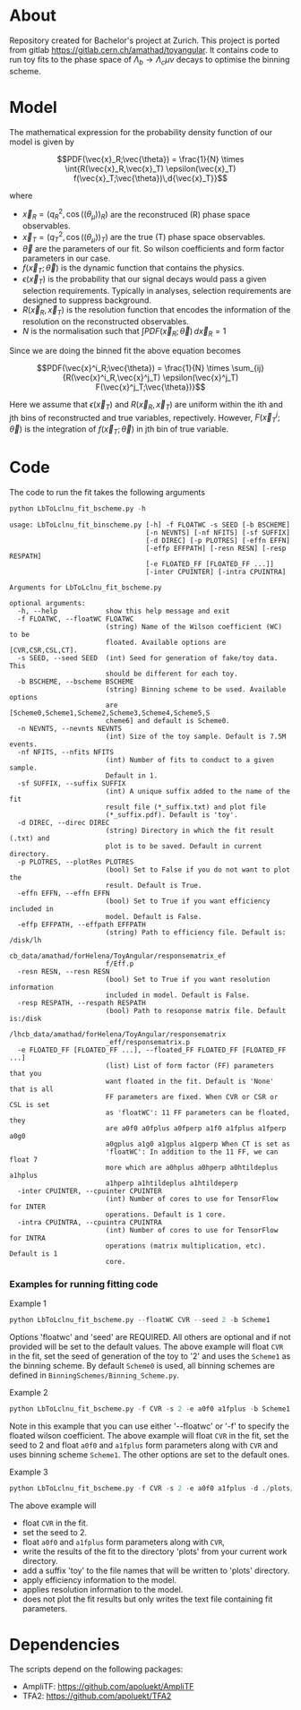 # About

Repository created for Bachelor's project at Zurich. 
This project is ported from gitlab https://gitlab.cern.ch/amathad/toyangular. 
It contains code to run toy fits to the phase space of $`\Lambda_b \rightarrow \Lambda_c \mu \nu`$ decays to optimise the binning scheme.
 
# Model

The mathematical expression for the probability density function of our model is given by 

```math
PDF(\vec{x}_R;\vec{\theta}) = \frac{1}{N} \times \int{R(\vec{x}_R,\vec{x}_T) \epsilon(\vec{x}_T) f(\vec{x}_T;\vec{\theta})\,d{\vec{x}_T}}
```

where

- $`\vec{x}_R = (q_R^2, \cos((\theta_\mu))_R)`$ are the reconstruced (R) phase space observables.
- $`\vec{x}_T = (q_T^2, \cos((\theta_\mu))_T)`$ are the true (T) phase space observables.
- $`\vec{\theta}`$ are the parameters of our fit. So wilson coefficients and form factor parameters in our case.
- $`f(\vec{x}_T;\vec{\theta})`$ is the dynamic function that contains the physics. 
- $`\epsilon(\vec{x}_T)`$ is the probability that our signal decays would pass a given selection requirements. Typically in analyses, selection requirements are designed to suppress background. 
- $`R(\vec{x}_R,\vec{x}_T)`$ is the resolution function that encodes the information of the resolution on the reconstructed observables. 
- $`N`$ is the normalisation such that $`\int{PDF(\vec{x}_R;\vec{\theta})\,d{\vec{x}_R}} = 1`$

Since we are doing the binned fit the above equation becomes

```math
PDF(\vec{x}^i_R;\vec{\theta}) = \frac{1}{N} \times \sum_{ij} {R(\vec{x}^i_R,\vec{x}^j_T) \epsilon(\vec{x}^j_T) F(\vec{x}^j_T;\vec{\theta})}
```

Here we assume that $`\epsilon(\vec{x}_T)`$  and $`R(\vec{x}_R,\vec{x}_T)`$ are uniform within the ith and jth bins of reconstructed and true variables, repectively. However, $`F(\vec{x}^j_T;\vec{\theta})`$ is the integration of $`f(\vec{x}_T;\vec{\theta})`$ in jth bin of true variable. 

# Code 

The code to run the fit takes the following arguments

```python
python LbToLclnu_fit_bscheme.py -h 
```

```
usage: LbToLclnu_fit_binscheme.py [-h] -f FLOATWC -s SEED [-b BSCHEME]
                                  [-n NEVNTS] [-nf NFITS] [-sf SUFFIX]
                                  [-d DIREC] [-p PLOTRES] [-effn EFFN]
                                  [-effp EFFPATH] [-resn RESN] [-resp RESPATH]
                                  [-e FLOATED_FF [FLOATED_FF ...]]
                                  [-inter CPUINTER] [-intra CPUINTRA]

Arguments for LbToLclnu_fit_bscheme.py

optional arguments:
  -h, --help            show this help message and exit
  -f FLOATWC, --floatWC FLOATWC
                        (string) Name of the Wilson coefficient (WC) to be
                        floated. Available options are [CVR,CSR,CSL,CT].
  -s SEED, --seed SEED  (int) Seed for generation of fake/toy data. This
                        should be different for each toy.
  -b BSCHEME, --bscheme BSCHEME
                        (string) Binning scheme to be used. Available options
                        are [Scheme0,Scheme1,Scheme2,Scheme3,Scheme4,Scheme5,S
                        cheme6] and default is Scheme0.
  -n NEVNTS, --nevnts NEVNTS
                        (int) Size of the toy sample. Default is 7.5M events.
  -nf NFITS, --nfits NFITS
                        (int) Number of fits to conduct to a given sample.
                        Default in 1.
  -sf SUFFIX, --suffix SUFFIX
                        (int) A unique suffix added to the name of the fit
                        result file (*_suffix.txt) and plot file
                        (*_suffix.pdf). Default is 'toy'.
  -d DIREC, --direc DIREC
                        (string) Directory in which the fit result (.txt) and
                        plot is to be saved. Default in current directory.
  -p PLOTRES, --plotRes PLOTRES
                        (bool) Set to False if you do not want to plot the
                        result. Default is True.
  -effn EFFN, --effn EFFN
                        (bool) Set to True if you want efficiency included in
                        model. Default is False.
  -effp EFFPATH, --effpath EFFPATH
                        (string) Path to efficiency file. Default is: /disk/lh
                        cb_data/amathad/forHelena/ToyAngular/responsematrix_ef
                        f/Eff.p
  -resn RESN, --resn RESN
                        (bool) Set to True if you want resolution information
                        included in model. Default is False.
  -resp RESPATH, --respath RESPATH
                        (bool) Path to resoponse matrix file. Default is:/disk
                        /lhcb_data/amathad/forHelena/ToyAngular/responsematrix
                        _eff/responsematrix.p
  -e FLOATED_FF [FLOATED_FF ...], --floated_FF FLOATED_FF [FLOATED_FF ...]
                        (list) List of form factor (FF) parameters that you
                        want floated in the fit. Default is 'None' that is all
                        FF parameters are fixed. When CVR or CSR or CSL is set
                        as 'floatWC': 11 FF parameters can be floated, they
                        are a0f0 a0fplus a0fperp a1f0 a1fplus a1fperp a0g0
                        a0gplus a1g0 a1gplus a1gperp When CT is set as
                        'floatWC': In addition to the 11 FF, we can float 7
                        more which are a0hplus a0hperp a0htildeplus a1hplus
                        a1hperp a1htildeplus a1htildeperp
  -inter CPUINTER, --cpuinter CPUINTER
                        (int) Number of cores to use for TensorFlow for INTER
                        operations. Default is 1 core.
  -intra CPUINTRA, --cpuintra CPUINTRA
                        (int) Number of cores to use for TensorFlow for INTRA
                        operations (matrix multiplication, etc). Default is 1
                        core.
```

###  Examples for running fitting code  ###

Example 1

```python
python LbToLclnu_fit_bscheme.py --floatWC CVR --seed 2 -b Scheme1
```

Options 'floatwc' and 'seed' are REQUIRED. All others are optional and if not provided will be set to the default values. 
The above example will float ``CVR`` in the fit, set the seed of generation of the toy to '2' and uses the ``Scheme1`` as the binning scheme. 
By default ``Scheme0`` is used, all binning schemes are defined in ``BinningSchemes/Binning_Scheme.py``.

Example 2

```python
python LbToLclnu_fit_bscheme.py -f CVR -s 2 -e a0f0 a1fplus -b Scheme1
```

Note in this example that you can use either '--floatwc' or '-f' to specify the floated wilson coefficient.
The above example will float ``CVR`` in the fit, set the seed to 2 and float ``a0f0`` and ``a1fplus`` form parameters along with ``CVR`` 
and uses binning scheme ``Scheme1``.
The other options are set to the default ones. 

Example 3 

```python
python LbToLclnu_fit_bscheme.py -f CVR -s 2 -e a0f0 a1fplus -d ./plots/ -sf toy -effn True -resn True -p False
```
The above example will 
- float ``CVR`` in the fit.
- set the seed to 2. 
- float ``a0f0`` and ``a1fplus`` form parameters along with ``CVR``, 
- write the results of the fit to the directory 'plots' from your current work directory. 
- add a suffix 'toy' to the file names that will be written to 'plots' directory.
- apply efficiency information to the model.
- applies resolution information to the model.
- does not plot the fit results but only writes the text file containing fit parameters. 

# Dependencies

The scripts depend on the following packages:
- AmpliTF: https://github.com/apoluekt/AmpliTF
- TFA2: https://github.com/apoluekt/TFA2
